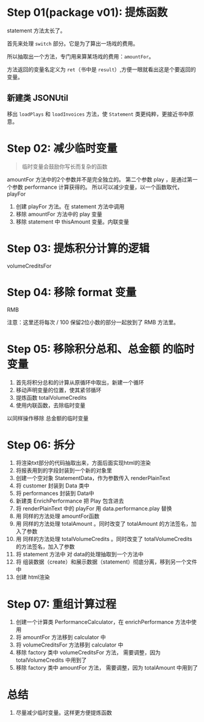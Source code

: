 # Step 01(package v01): 提炼函数
statement 方法太长了。

首先来处理 `switch` 部分。它是为了算出一场戏的费用。

所以抽取出一个方法，专门用来算某场戏的费用：`amountFor`。

方法返回的变量名定义为 `ret`（书中是 `result`）,方便一眼就看出这是个要返回的变量。

## 新建类 JSONUtil
移出 `loadPlays` 和 `loadInvoices` 方法，使 `Statement` 类更纯粹，更接近书中原意。

# Step 02: 减少临时变量
> 临时变量会鼓励你写长而复杂的函数
>

amountFor 方法中的2个参数并不是完全独立的。
第二个参数 play ，是通过第一个参数 performance 计算获得的。
所以可以减少变量，以一个函数取代，playFor

1. 创建 playFor 方法。在 statement 方法中调用
2. 移除 amountFor 方法中的 play 变量
3. 移除 statement 中 thisAmount 变量。内联变量

# Step 03: 提炼积分计算的逻辑
volumeCreditsFor

# Step 04: 移除 format 变量
RMB

注意：这里还将每次 / 100 保留2位小数的部分一起放到了 RMB 方法里。

# Step 05: 移除积分总和、总金额 的临时变量
1. 首先将积分总和的计算从原循环中取出，新建一个循环
2. 移动声明变量的位置，使其紧邻循环
3. 提炼函数 totalVolumeCredits
4. 使用内联函数，去除临时变量

以同样操作移除 总金额的临时变量

# Step 06: 拆分
1. 将渲染txt部分的代码抽取出来，方面后面实现html的渲染
2. 将报表用到的字段封装到一个新的对象里
3. 创建一个空对象 StatementData，作为参数传入 renderPlainText
4. 将 customer 封装到 Data 类中
5. 将 performances 封装到 Data中
6. 新建类 EnrichPerformance 把 Play 包含进去
7. 将 renderPlainText 中的 playFor 用 data.performance.play 替换
8. 用 同样的方法处理 amountFor函数
9. 用 同样的方法处理 totalAmount 。同时改变了 totalAmount 的方法签名，加入了参数
9. 用 同样的方法处理 totalVolumeCredits 。同时改变了 totalVolumeCredits 的方法签名，加入了参数
9. 将 statement 方法中 对 data的处理抽取到一个方法中
9. 将 组装数据（create）和展示数据（statement）彻底分离，移到另一个文件中
9. 创建 html渲染

# Step 07: 重组计算过程
1. 创建一个计算类 PerformanceCalculator，在  enrichPerformance 方法中使用
1. 将 amountFor 方法移到 calculator 中
1. 将 volumeCreditsFor 方法移到 calculator 中
1. 移除 factory 类中 volumeCreditsFor 方法，
需要调整，因为 totalVolumeCredits 中用到了
1. 移除 factory 类中 amountFor 方法，
需要调整，因为 totalAmount 中用到了


# 总结
1. 尽量减少临时变量。这样更方便提炼函数